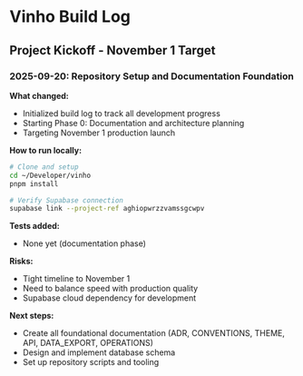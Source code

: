 # Vinho Build Log

## Project Kickoff - November 1 Target

### 2025-09-20: Repository Setup and Documentation Foundation

**What changed:**

- Initialized build log to track all development progress
- Starting Phase 0: Documentation and architecture planning
- Targeting November 1 production launch

**How to run locally:**

```bash
# Clone and setup
cd ~/Developer/vinho
pnpm install

# Verify Supabase connection
supabase link --project-ref aghiopwrzzvamssgcwpv
```

**Tests added:**

- None yet (documentation phase)

**Risks:**

- Tight timeline to November 1
- Need to balance speed with production quality
- Supabase cloud dependency for development

**Next steps:**

- Create all foundational documentation (ADR, CONVENTIONS, THEME, API, DATA_EXPORT, OPERATIONS)
- Design and implement database schema
- Set up repository scripts and tooling
